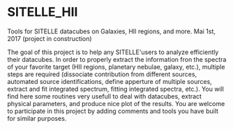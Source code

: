 # SITELLE_HII
Tools for SITELLE datacubes on Galaxies, HII regions, and more.
Mai 1st, 2017 (project in construction)

The goal of this project is to help any SITELLE'users to analyze efficiently their datacubes.
In order to properly extract the information fron the spectra of your favorite target (HII regions, planetary nebulae, galaxy, etc.), multiple steps are required (dissociate contribution from different sources, automated source identifications, define apperture of multiple sources, extract and fit integrated spectrum, fitting integrated spectra, etc.). 
You will find here some routines very usefull to deal with datacubes, extract physical parameters, and produce nice plot of the results.
You are welcome to participate in this project by adding comments and tools you have built for similar purposes.
